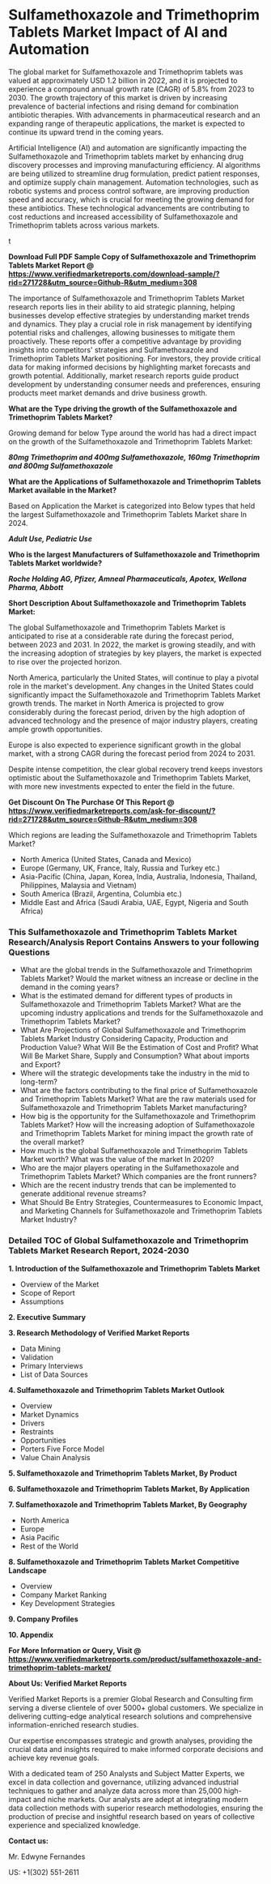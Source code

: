 <meta name="title" content="Global Sulfamethoxazole and Trimethoprim Tablets Market Impact of AI and Automation"><meta name="description" content="The global market for Sulfamethoxazole and Trimethoprim tablets was valued at approximately USD 1.2 billion in 2022, and it is projected to experience a compound annua"><meta name="title" content="Sulfamethoxazole and Trimethoprim Tablets Market Size, Share, Scope, Trends, Growth, Opportunities, Analysis, Forecast"><h1>Sulfamethoxazole and Trimethoprim Tablets Market Impact of AI and Automation</h1><p>The global market for Sulfamethoxazole and Trimethoprim tablets was valued at approximately USD 1.2 billion in 2022, and it is projected to experience a compound annual growth rate (CAGR) of 5.8% from 2023 to 2030. The growth trajectory of this market is driven by increasing prevalence of bacterial infections and rising demand for combination antibiotic therapies. With advancements in pharmaceutical research and an expanding range of therapeutic applications, the market is expected to continue its upward trend in the coming years.</p><p>Artificial Intelligence (AI) and automation are significantly impacting the Sulfamethoxazole and Trimethoprim tablets market by enhancing drug discovery processes and improving manufacturing efficiency. AI algorithms are being utilized to streamline drug formulation, predict patient responses, and optimize supply chain management. Automation technologies, such as robotic systems and process control software, are improving production speed and accuracy, which is crucial for meeting the growing demand for these antibiotics. These technological advancements are contributing to cost reductions and increased accessibility of Sulfamethoxazole and Trimethoprim tablets across various markets.</p>t</p><p id="" class=""><strong>Download Full PDF Sample Copy of Sulfamethoxazole and Trimethoprim Tablets Market Report @ <a href="https://www.verifiedmarketreports.com/download-sample/?rid=271728&utm_source=Github-R&utm_medium=308" target="_blank">https://www.verifiedmarketreports.com/download-sample/?rid=271728&utm_source=Github-R&utm_medium=308</a></strong></p><p>The importance of&nbsp;Sulfamethoxazole and Trimethoprim Tablets Market research reports lies in their ability to aid strategic planning, helping businesses develop effective strategies by understanding market trends and dynamics. They play a crucial role in risk management by identifying potential risks and challenges, allowing businesses to mitigate them proactively. These reports offer a competitive advantage by providing insights into competitors' strategies and Sulfamethoxazole and Trimethoprim Tablets Market positioning. For investors, they provide critical data for making informed decisions by highlighting market forecasts and growth potential. Additionally, market research reports guide product development by understanding consumer needs and preferences, ensuring products meet market demands and drive business growth.</p><p><strong>What are the&nbsp;Type driving the growth of the Sulfamethoxazole and Trimethoprim Tablets Market?</strong></p><p id="" class="">Growing demand for below Type around the world has had a direct impact on the growth of the Sulfamethoxazole and Trimethoprim Tablets Market:</p><em><strong>80mg Trimethoprim and 400mg Sulfamethoxazole, 160mg Trimethoprim and 800mg Sulfamethoxazole</strong></em></p><strong>What are the&nbsp;Applications&nbsp;of Sulfamethoxazole and Trimethoprim Tablets Market available in the Market?</strong></p><p id="" class="">Based on Application the Market is categorized into Below types that held the largest Sulfamethoxazole and Trimethoprim Tablets Market share In 2024.</p><em><strong>Adult Use, Pediatric Use</strong></em></p><strong>Who is the largest Manufacturers of Sulfamethoxazole and Trimethoprim Tablets Market worldwide?</strong></p><p><em><strong>Roche Holding AG, Pfizer, Amneal Pharmaceuticals, Apotex, Wellona Pharma, Abbott</strong></em></p><p id="" class=""><strong>Short Description About Sulfamethoxazole and Trimethoprim Tablets Market:</strong></p><p>The global Sulfamethoxazole and Trimethoprim Tablets Market is anticipated to rise at a considerable rate during the forecast period, between 2023 and 2031. In 2022, the market is growing steadily, and with the increasing adoption of strategies by key players, the market is expected to rise over the projected horizon.</p><p>North America, particularly the United States, will continue to play a pivotal role in the market's development. Any changes in the United States could significantly impact the Sulfamethoxazole and Trimethoprim Tablets Market growth trends. The market in North America is projected to grow considerably during the forecast period, driven by the high adoption of advanced technology and the presence of major industry players, creating ample growth opportunities.</p><p>Europe is also expected to experience significant growth in the global market, with a strong CAGR during the forecast period from 2024 to 2031.</p><p>Despite intense competition, the clear global recovery trend keeps investors optimistic about the Sulfamethoxazole and Trimethoprim Tablets Market, with more new investments expected to enter the field in the future.</p><p id="" class=""><strong>Get Discount On The Purchase Of This Report @ <a href="https://www.verifiedmarketreports.com/ask-for-discount/?rid=271728&utm_source=Github-R&utm_medium=308" target="_blank">https://www.verifiedmarketreports.com/ask-for-discount/?rid=271728&utm_source=Github-R&utm_medium=308</a></strong></p>Which regions are leading the Sulfamethoxazole and Trimethoprim Tablets Market?</p><ul><li>North America (United States, Canada and Mexico)</li><li>Europe (Germany, UK, France, Italy, Russia and Turkey etc.)</li><li>Asia-Pacific (China, Japan, Korea, India, Australia, Indonesia, Thailand, Philippines, Malaysia and Vietnam)</li><li>South America (Brazil, Argentina, Columbia etc.)</li><li>Middle East and Africa (Saudi Arabia, UAE, Egypt, Nigeria and South Africa)</li></ul><h3 id="" class="">This Sulfamethoxazole and Trimethoprim Tablets Market Research/Analysis Report Contains Answers to your following Questions</h3><ul><li>What are the global trends in the Sulfamethoxazole and Trimethoprim Tablets Market? Would the market witness an increase or decline in the demand in the coming years?</li><li>What is the estimated demand for different types of products in Sulfamethoxazole and Trimethoprim Tablets Market? What are the upcoming industry applications and trends for the Sulfamethoxazole and Trimethoprim Tablets Market?</li><li>What Are Projections of Global Sulfamethoxazole and Trimethoprim Tablets Market Industry Considering Capacity, Production and Production Value? What Will Be the Estimation of Cost and Profit? What Will Be Market Share, Supply and Consumption? What about imports and Export?</li><li>Where will the strategic developments take the industry in the mid to long-term?</li><li>What are the factors contributing to the final price of Sulfamethoxazole and Trimethoprim Tablets Market? What are the raw materials used for Sulfamethoxazole and Trimethoprim Tablets Market manufacturing?</li><li>How big is the opportunity for the Sulfamethoxazole and Trimethoprim Tablets Market? How will the increasing adoption of Sulfamethoxazole and Trimethoprim Tablets Market for mining impact the growth rate of the overall market?</li><li>How much is the global Sulfamethoxazole and Trimethoprim Tablets Market worth? What was the value of the market In 2020?</li><li>Who are the major players operating in the Sulfamethoxazole and Trimethoprim Tablets Market? Which companies are the front runners?</li><li>Which are the recent industry trends that can be implemented to generate additional revenue streams?</li><li>What Should Be Entry Strategies, Countermeasures to Economic Impact, and Marketing Channels for Sulfamethoxazole and Trimethoprim Tablets Market Industry?</li></ul><h3 id="" class="">Detailed TOC of Global Sulfamethoxazole and Trimethoprim Tablets Market Research Report, 2024-2030</h3><p id="" class=""><strong>1. Introduction of the Sulfamethoxazole and Trimethoprim Tablets Market</strong></p><ul><li>Overview of the Market</li><li>Scope of Report</li><li>Assumptions</li></ul><p id="" class=""><strong>2. Executive Summary</strong></p><p id="" class=""><strong>3. Research Methodology of Verified Market Reports</strong></p><ul><li>Data Mining</li><li>Validation</li><li>Primary Interviews</li><li>List of Data Sources</li></ul><p id="" class=""><strong>4. Sulfamethoxazole and Trimethoprim Tablets Market Outlook</strong></p><ul><li>Overview</li><li>Market Dynamics</li><li>Drivers</li><li>Restraints</li><li>Opportunities</li><li>Porters Five Force Model</li><li>Value Chain Analysis</li></ul><p id="" class=""><strong>5. Sulfamethoxazole and Trimethoprim Tablets Market, By Product</strong></p><p id="" class=""><strong>6. Sulfamethoxazole and Trimethoprim Tablets Market, By Application</strong></p><p id="" class=""><strong>7. Sulfamethoxazole and Trimethoprim Tablets Market, By Geography</strong></p><ul><li>North America</li><li>Europe</li><li>Asia Pacific</li><li>Rest of the World</li></ul><p id="" class=""><strong>8. Sulfamethoxazole and Trimethoprim Tablets Market Competitive Landscape</strong></p><ul><li>Overview</li><li>Company Market Ranking</li><li>Key Development Strategies</li></ul><p id="" class=""><strong>9. Company Profiles</strong></p><p id="" class=""><strong>10. Appendix</strong></p><p id="" class=""><strong>For More Information or Query, Visit @ <a href="https://www.verifiedmarketreports.com/product/sulfamethoxazole-and-trimethoprim-tablets-market/" target="_blank">https://www.verifiedmarketreports.com/product/sulfamethoxazole-and-trimethoprim-tablets-market/</a></strong></p><p id="" class=""><strong>About Us: Verified Market Reports</strong></p><p id="" class="">Verified Market Reports is a premier Global Research and Consulting firm serving a diverse clientele of over 5000+ global customers. We specialize in delivering cutting-edge analytical research solutions and comprehensive information-enriched research studies.</p><p id="" class="">Our expertise encompasses strategic and growth analyses, providing the crucial data and insights required to make informed corporate decisions and achieve key revenue goals.</p><p id="" class="">With a dedicated team of 250 Analysts and Subject Matter Experts, we excel in data collection and governance, utilizing advanced industrial techniques to gather and analyze data across more than 25,000 high-impact and niche markets. Our analysts are adept at integrating modern data collection methods with superior research methodologies, ensuring the production of precise and insightful research based on years of collective experience and specialized knowledge.</p><p id="" class=""><strong>Contact us:</strong></p><p id="" class="">Mr. Edwyne Fernandes</p><p id="" class="">US: +1(302) 551-2611</p>